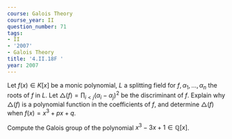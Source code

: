 ```yaml
---
course: Galois Theory
course_year: II
question_number: 71
tags:
- II
- '2007'
- Galois Theory
title: '4.II.18F '
year: 2007
---
```



Let $f(x) \in K[x]$ be a monic polynomial, $L$ a splitting field for $f, \alpha_{1}, \ldots, \alpha_{n}$ the roots of $f$ in $L$. Let $\triangle(f)=\prod_{i<j}\left(\alpha_{i}-\alpha_{j}\right)^{2}$ be the discriminant of $f$. Explain why $\triangle(f)$ is a polynomial function in the coefficients of $f$, and determine $\triangle(f)$ when $f(x)=x^{3}+p x+q$.

Compute the Galois group of the polynomial $x^{3}-3 x+1 \in \mathbb{Q}[x]$.